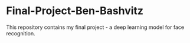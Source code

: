 # Final-Project-Ben-Bashvitz
This repository contains my final project - a deep learning model for face recognition.
